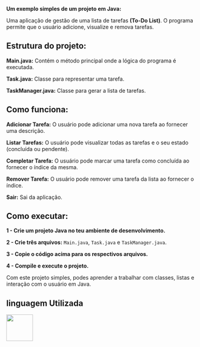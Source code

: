 **Um exemplo simples de um projeto em Java:** 

Uma aplicação de gestão de uma lista de tarefas **(To-Do List)**. O programa permite que o usuário adicione, visualize e remova tarefas.

## Estrutura do projeto: ##

**Main.java:** Contém o método principal onde a lógica do programa é executada.

**Task.java:** Classe para representar uma tarefa.

**TaskManager.java:** Classe para gerar a lista de tarefas.

## Como funciona: ##

**Adicionar Tarefa:** O usuário pode adicionar uma nova tarefa ao fornecer uma descrição.

**Listar Tarefas:** O usuário pode visualizar todas as tarefas e o seu estado (concluída ou pendente).

**Completar Tarefa:** O usuário pode marcar uma tarefa como concluída ao fornecer o índice da mesma.

**Remover Tarefa:** O usuário pode remover uma tarefa da lista ao fornecer o índice.

**Sair:** Sai da aplicação.

## Como executar: ##

**1 - Crie um projeto Java no teu ambiente de desenvolvimento.**

**2 - Crie três arquivos:** ```Main.java```, ```Task.java``` e ```TaskManager.java```.

**3 - Copie o código acima para os respectivos arquivos.**

**4 - Compile e execute o projeto.**

Com este projeto simples, podes aprender a trabalhar com classes, listas e interação com o usuário em Java.


## linguagem Utilizada ##

<a href="https://programartudo.blogspot.com/2024/05/java-significado-e-funcionalidade.html" target="_blank"><img loading="lazy" src="https://cdn.jsdelivr.net/gh/devicons/devicon/icons/java/java-original.svg" width="70" height="70"/></a>
